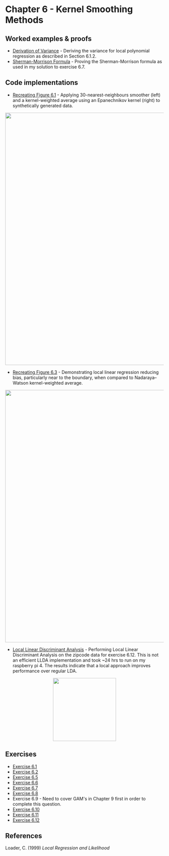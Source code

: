 # Chapter 6 - Kernel Smoothing Methods

## Worked examples & proofs
* [Derivation of Variance](https://github.com/alanjeffares/elements-of-statistical-learning/blob/master/chapter-6/derivations/variance.pdf) - Deriving the variance for local polynomial regression as described in Section 6.1.2. 
* [Sherman-Morrison Formula](https://github.com/alanjeffares/elements-of-statistical-learning/blob/master/chapter-6/derivations/sherman-morrison.pdf) - Proving the Sherman-Morrison formula as used in my solution to exercise 6.7.

## Code implementations

* [Recreating Figure 6.1](https://github.com/alanjeffares/elements-of-statistical-learning/blob/master/chapter-6/code/figure_6.1.R) - Applying 30-nearest-neighbours smoother (left) and a kernel-weighted average using an Epanechnikov kernel (right) to synthetically generated data. 
<img src="https://github.com/alanjeffares/elements-of-statistical-learning/blob/master/chapter-6/images/figure_6.1.png"  width="800">

* [Recreating Figure 6.3](https://github.com/alanjeffares/elements-of-statistical-learning/blob/master/chapter-6/code/figure_6.3.R) - Demonstrating local linear regression reducing bias, particularly near to the boundary, when compared to Nadaraya–Watson kernel-weighted average.
<img src="https://github.com/alanjeffares/elements-of-statistical-learning/blob/master/chapter-6/images/figure_6.3.png"  width="800">

* [Local Linear Discriminant Analysis](https://github.com/alanjeffares/elements-of-statistical-learning/blob/master/chapter-6/code/llda.pdf) - Performing Local Linear Discriminant Analysis on the zipcode data for exercise 6.12. This is not an efficient LLDA implementation and took ~24 hrs to run on my raspberry pi 4. The results indicate that a local approach improves performance over regular LDA. 

<p align="center">
<img src="https://github.com/alanjeffares/elements-of-statistical-learning/blob/master/chapter-6/images/results.png"  width="200">
</p>


## Exercises
* [Exercise 6.1](https://github.com/alanjeffares/elements-of-statistical-learning/blob/master/chapter-6/exercises/exercise_6.1.pdf)
* [Exercise 6.2](https://github.com/alanjeffares/elements-of-statistical-learning/blob/master/chapter-6/exercises/exercise_6.2.pdf)
* [Exercise 6.5](https://github.com/alanjeffares/elements-of-statistical-learning/blob/master/chapter-6/exercises/exercise_6.5.pdf)
* [Exercise 6.6](https://github.com/alanjeffares/elements-of-statistical-learning/blob/master/chapter-6/exercises/exercise_6.6.pdf)
* [Exercise 6.7](https://github.com/alanjeffares/elements-of-statistical-learning/blob/master/chapter-6/exercises/exercise_6.7.pdf)
* [Exercise 6.8](https://github.com/alanjeffares/elements-of-statistical-learning/blob/master/chapter-6/exercises/exercise_6.8.pdf) 
* Exercise 6.9 - Need to cover GAM's in Chapter 9 first in order to complete this question.
* [Exercise 6.10](https://github.com/alanjeffares/elements-of-statistical-learning/blob/master/chapter-6/exercises/exercise_6.10.pdf)
* [Exercise 6.11](https://github.com/alanjeffares/elements-of-statistical-learning/blob/master/chapter-6/exercises/exercise_6.11.pdf)
* [Exercise 6.12](https://github.com/alanjeffares/elements-of-statistical-learning/blob/master/chapter-6/code/llda.pdf)



## References
 Loader, C. (1999) _Local Regression and Likelihood_
